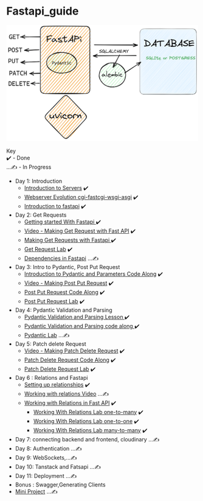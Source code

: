 # Fastapi_guide

![Fast Api Guide](./Pydantic-Uvicorn-Fastapi-2023-04-22-0925.png)  

Key  
✔️ - Done   
...✍️ - In Progress     
- Day 1: Introduction
    - [Introduction to Servers](https://github.com/otienosteve/introduction-to-Servers)   ✔️      
    - [Webserver Evolution cgi-fastcgi-wsgi-asgi](https://github.com/otienosteve/web-servers-cgi-fastcgi-wsgi-asgi)  ✔️                  
    - [Introduction to fastapi](https://github.com/otienosteve/intro-to-fastapi)  ✔️  
- Day 2: Get Requests
    - [Getting started With Fastapi ](https://github.com/otienosteve/fastapi-setup)  ✔️       
    - [Video - Making Get Request with Fast API](https://youtu.be/Jv4ZJzLTfmQ)   ✔️      
    - [Making Get Requests with Fastapi ](https://github.com/otienosteve/get-requests-with-fastapi) ✔️        
    - [Get Request Lab](https://github.com/otienosteve/python-p3-get-request-lab)   ✔️      
    - [Dependencies in Fastapi](https://github.com/otienosteve/dependencies-in-fastapi) ...✍️     
- Day 3: Intro to Pydantic, Post Put Request
    - [Introduction to Pydantic and Parameters Code Along](https://github.com/otienosteve/intro-to-pydantic)  ✔️           
    - [Video - Making Post Put Request](https://youtu.be/2hUYrYTanG0)   ✔️    
    - [Post Put Request Code Along](https://github.com/otienosteve/post-put-request-code-along)  ✔️         
    - [Post Put Request Lab](https://github.com/otienosteve/python-p3-post-put-request-lab/)  ✔️  
- Day 4: Pydantic Validation and Parsing
    - [Pydantic Validation and Parsing Lesson ](https://github.com/otienosteve/pydantic-validation-and-parsing)  ✔️        
    - [Pydantic Validation and Parsing code along ](https://github.com/otienosteve/pydantic-validation-code-along) ✔️    
    - [Pydantic Lab](https://github.com/otienosteve/pydantic_lab)  ...✍️       
- Day 5: Patch delete Request
    - [Video - Making Patch Delete Request](https://youtu.be/I9IJdTqyIaM?list=PLqVWkj8fK0M231C7JKK3EzXxUZrzICTIq)   ✔️  
    - [Patch Delete Request Code Along](https://github.com/otienosteve/fastapi-patch-delete-request-code-along)  ✔️      
    - [Patch Delete Request Lab](https://github.com/otienosteve/python-p3-patch-delete-request-lab)  ✔️    
- Day 6 : Relations and Fastapi  
    - [Setting up relationships](https://github.com/otienosteve/setting-up-relationships-in-sqlalchemy)       ✔️     
    - [Working with relations Video]() ...✍️   
    - [Working with Relations in Fast API](https://github.com/otienosteve/working-with-related-database-data-in-fast-api)    ✔️  
        - [Working With Relations Lab one-to-many](https://github.com/otienosteve/fastapi-one-to-many-lab) ✔️    
        - [Working With Relations Lab one-to-one](https://github.com/otienosteve/fastapi-one-to-many-lab) ✔️    
        - [Working With Relations Lab many-to-many](https://github.com/otienosteve/fastapi-one-to-many-lab) ✔️  
- Day 7: connecting backend and frontend, cloudinary  ...✍️  
- Day 8: Authentication ...✍️  
- Day 9: WebSockets,...✍️  
- Day 10: Tanstack and Fatsapi ...✍️  
- Day 11: Deployment ...✍️  
- Bonus : Swagger,Generating Clients
- [Mini Project](https://github.com/otienosteve/fast-api-mini-project)  ...✍️  
